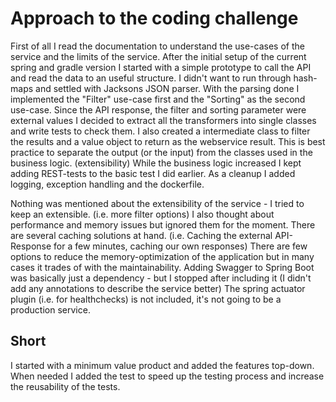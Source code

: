 # Approach to the coding challenge
First of all I read the documentation to understand the use-cases of the service and the limits of the service.
After the initial setup of the current spring and gradle version I started with a simple prototype to call the API 
and read the data to an useful structure. I didn't want to run through hash-maps and settled with Jacksons JSON parser. 
With the parsing done I implemented the "Filter" use-case first and the "Sorting" as the second use-case.
Since the API response, the filter and sorting parameter were external values I decided to extract all the transformers into single classes and write tests to check them.
I also created a intermediate class to filter the results and a value object to return as the webservice result. This is best practice to separate the output (or the input) from the classes used in the business logic. (extensibility)
While the business logic increased I kept adding REST-tests to the basic test I did earlier.
As a cleanup I added logging, exception handling and the dockerfile.

Nothing was mentioned about the extensibility of the service - I tried to keep an extensible. (i.e. more filter options)
I also thought about performance and memory issues but ignored them for the moment. There are several caching solutions at hand. (i.e. Caching the external API-Response for a few minutes, caching our own responses)
There are few options to reduce the memory-optimization of the application but in many cases it trades of with the maintainability.
Adding Swagger to Spring Boot was basically just a dependency - but I stopped after including it (I didn't add any annotations to describe the service better)
The spring actuator plugin (i.e. for healthchecks) is not included, it's not going to be a production service.

## Short
I started with a minimum value product and added the features top-down. When needed I added the test to speed up the testing process and increase the reusability of the tests.
